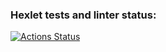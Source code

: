 ### Hexlet tests and linter status:
[![Actions Status](https://github.com/Dusergey/frontend-project-11/actions/workflows/hexlet-check.yml/badge.svg)](https://github.com/Dusergey/frontend-project-11/actions)
